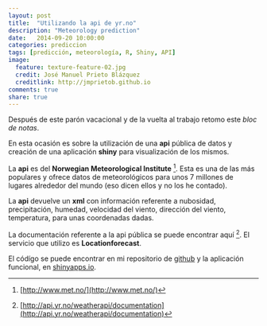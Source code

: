 ```yaml
---
layout: post
title:  "Utilizando la api de yr.no"
description: "Meteorology prediction"
date:   2014-09-20 10:00:00
categories: prediccion
tags: [predicción, meteorología, R, Shiny, API]
image:
  feature: texture-feature-02.jpg
  credit: José Manuel Prieto Blázquez
  creditlink: http://jmprietob.github.io
comments: true
share: true
---
```


Después de este parón vacacional y de la vuelta al trabajo retomo este *bloc de notas*.

En esta ocasión es sobre la utilización de una **api** pública de datos y creación de una aplicación **shiny** para visualización de los mismos.

La **api** es del **Norwegian Meteorological Institute** [^1]. Esta es una de las más populares y ofrece datos de meteorológicos para unos 7 millones de lugares alrededor del mundo (eso dicen ellos y no los he contado).

La **api** devuelve un **xml** con información referente a nubosidad, precipitación, humedad, velocidad del viento, dirección del viento, temperatura, para unas coordenadas dadas.

La documentación referente a la api pública se puede encontrar aquí [^2]. El servicio que utilizo es **Locationforecast**.

El códígo se puede encontrar en mi repositorio de [github](https://github.com/jmprietob/rapps/tree/master/eltiempo) y la aplicación funcional, en [shinyapps.io](https://jmprietob.shinyapps.io/eltiempo/).

[^1]: [http://www.met.no/](http://www.met.no/)
[^2]: [http://api.yr.no/weatherapi/documentation](http://api.yr.no/weatherapi/documentation)

